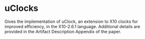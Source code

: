 # uClocks
Gives the implementation of uClock, an extension to X10 clocks for improved efficiency, in the X10-2.6.1 language.
Additional details are provided in the Artifact Description Appendix of the paper.
